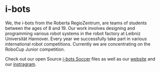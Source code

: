 # i-bots

We, the i-bots from the Roberta RegioZentrum, are teams of students between the ages of 8 and 19. Our work involves designing and programming various robot systems in the robot factory at Leibniz Universität Hannover. Every year we successfully take part in various international robot competitions. Currently we are concentrating on the RoboCup Junior competition.

Check out our open Source [i-bots Soccer](https://github.com/MelissaKt/i-bots_Soccer) files as well as our [website](https://i-bots.de/) and our [instragram](https://www.instagram.com/ibots.de/).


